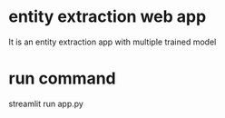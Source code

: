 # entity extraction web app
It is an entity extraction app with multiple trained model
# run command
streamlit run app.py
